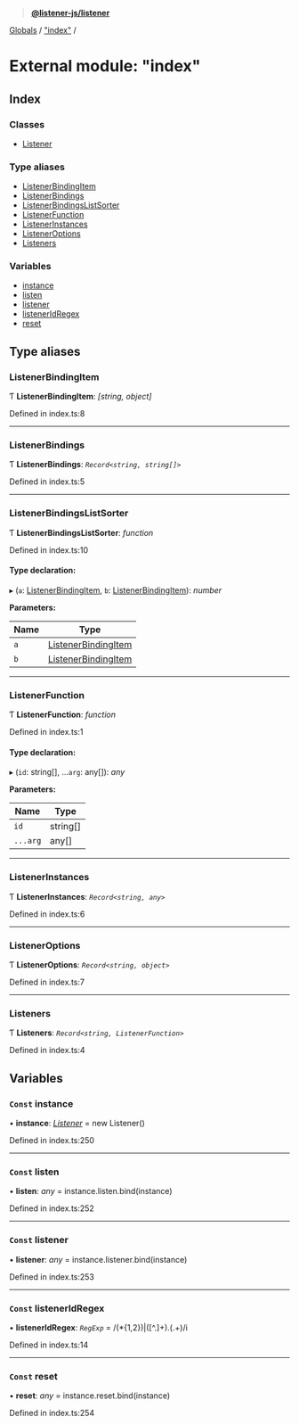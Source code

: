 > **[@listener-js/listener](../README.md)**

[Globals](../globals.md) / ["index"](_index_.md) /

# External module: "index"

## Index

### Classes

* [Listener](../classes/_index_.listener.md)

### Type aliases

* [ListenerBindingItem](_index_.md#listenerbindingitem)
* [ListenerBindings](_index_.md#listenerbindings)
* [ListenerBindingsListSorter](_index_.md#listenerbindingslistsorter)
* [ListenerFunction](_index_.md#listenerfunction)
* [ListenerInstances](_index_.md#listenerinstances)
* [ListenerOptions](_index_.md#listeneroptions)
* [Listeners](_index_.md#listeners)

### Variables

* [instance](_index_.md#const-instance)
* [listen](_index_.md#const-listen)
* [listener](_index_.md#const-listener)
* [listenerIdRegex](_index_.md#const-listeneridregex)
* [reset](_index_.md#const-reset)

## Type aliases

###  ListenerBindingItem

Ƭ **ListenerBindingItem**: *[string, object]*

Defined in index.ts:8

___

###  ListenerBindings

Ƭ **ListenerBindings**: *`Record<string, string[]>`*

Defined in index.ts:5

___

###  ListenerBindingsListSorter

Ƭ **ListenerBindingsListSorter**: *function*

Defined in index.ts:10

#### Type declaration:

▸ (`a`: [ListenerBindingItem](_index_.md#listenerbindingitem), `b`: [ListenerBindingItem](_index_.md#listenerbindingitem)): *number*

**Parameters:**

Name | Type |
------ | ------ |
`a` | [ListenerBindingItem](_index_.md#listenerbindingitem) |
`b` | [ListenerBindingItem](_index_.md#listenerbindingitem) |

___

###  ListenerFunction

Ƭ **ListenerFunction**: *function*

Defined in index.ts:1

#### Type declaration:

▸ (`id`: string[], ...`arg`: any[]): *any*

**Parameters:**

Name | Type |
------ | ------ |
`id` | string[] |
`...arg` | any[] |

___

###  ListenerInstances

Ƭ **ListenerInstances**: *`Record<string, any>`*

Defined in index.ts:6

___

###  ListenerOptions

Ƭ **ListenerOptions**: *`Record<string, object>`*

Defined in index.ts:7

___

###  Listeners

Ƭ **Listeners**: *`Record<string, ListenerFunction>`*

Defined in index.ts:4

## Variables

### `Const` instance

• **instance**: *[Listener](../classes/_index_.listener.md)* =  new Listener()

Defined in index.ts:250

___

### `Const` listen

• **listen**: *any* =  instance.listen.bind(instance)

Defined in index.ts:252

___

### `Const` listener

• **listener**: *any* =  instance.listener.bind(instance)

Defined in index.ts:253

___

### `Const` listenerIdRegex

• **listenerIdRegex**: *`RegExp`* =  /(\*{1,2})|([^\.]+)\.(.+)/i

Defined in index.ts:14

___

### `Const` reset

• **reset**: *any* =  instance.reset.bind(instance)

Defined in index.ts:254